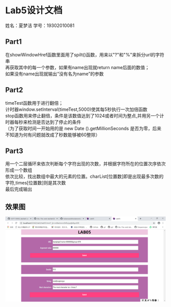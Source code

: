 # Lab5设计文档

姓名：夏梦洁
学号：19302010081
## Part1

在showWindowHref函数里面用了spilt()函数，用来以"?"和"%"来拆分url的字符串<br/>
再获取其中的每一个参数，如果有name出现就return name后面的数值；<br/>
如果没有name出现就输出“没有名为name”的参数

## Part2

timeTest函数用于进行翻倍；<br/>
计时器window.setInterval(timeTest,5000)使其每5秒执行一次加倍函数<br/>
stop函数用来停止翻倍，条件是该数值达到了1024或者时间为整点,并用另一个计时器每秒来检测是否达到了停止的条件<br/>
（为了获取时间一开始用的是 new Date ().getMillionSeconds 是否为零，后来不知道为何有问题就改成了秒数能够被60整除）

## Part3

用一个二层循环来依次判断每个字符出现的次数，并根据字符所在的位置次序依次形成一个数组<br/>
依次比较，找出数组中最大的元素的位置。charList[位置数]即是出现最多次数的字符,times[位置数]则是其次数<br/>
最后完成输出

## 效果图
![sample](截图/sample.png)